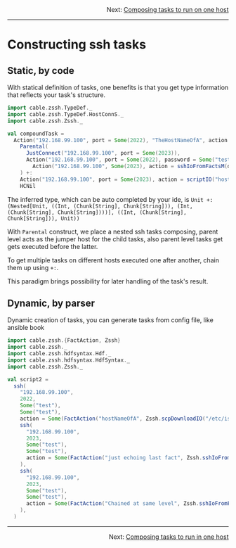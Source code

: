 <div style="text-align: right;">Next: <a href="Composing_tasks_to_run_on_one_host.md">Composing tasks to run on one host</a></div>

---

# Constructing ssh tasks

## Static, by code

With statical definition of tasks, one benefits is that you get type information that reflects your
task's structure.

```scala
import cable.zssh.TypeDef._
import cable.zssh.TypeDef.HostConnS._
import cable.zssh.Zssh._

val compoundTask =
  Action("192.168.99.100", port = Some(2022), "TheHostNameOfA", action = scriptIO("hostname")) +:
    Parental(
      JustConnect("192.168.99.100", port = Some(2023)),
      Action("192.168.99.100", port = Some(2022), password = Some("test"), action = scriptIO("hstname")) +:
        Action("192.168.99.100", Some(2023), action = sshIoFromFactsM(d => scriptIO(s"echo The last fact we got is ${d("TheHostNameOfA")}")) <*> scriptIO("echo Current host is $(hostname)"))
    ) +:
    Action("192.168.99.100", port = Some(2023), action = scriptIO("hostname")) +:
    HCNil
```

The inferred type, which can be auto completed by your ide, is `Unit +: (Nested[Unit, ((Int,
(Chunk[String], Chunk[String])), (Int, (Chunk[String], Chunk[String])))], ((Int, (Chunk[String],
Chunk[String])), Unit))`

With `Parental` construct, we place a nested ssh tasks composing, parent level acts as the jumper host for the child tasks, also
parent level tasks get gets executed before the latter.

To get multiple tasks on different hosts executed one after another, chain them up using `+:`.

This paradigm brings possibility for later handling of the task's result.

## Dynamic, by parser

Dynamic creation of tasks, you can generate tasks from config file, like ansible book

```scala
import cable.zssh.{FactAction, Zssh}
import cable.zssh._
import cable.zssh.hdfsyntax.Hdf._
import cable.zssh.hdfsyntax.HdfSyntax._
import cable.zssh.Zssh._

val script2 =
  ssh(
    "192.168.99.100",
    2022,
    Some("test"),
    Some("test"),
    action = Some(FactAction("hostNameOfA", Zssh.scpDownloadIO("/etc/issue") *> Zssh.scriptIO("hostname"))), // Could be set to None to opt out doing anything.
    ssh(
      "192.168.99.100",
      2023,
      Some("test"),
      Some("test"),
      action = Some(FactAction("just echoing last fact", Zssh.sshIoFromFacts(d => Zssh.scriptIO(s"echo Displaying fact value: ${d("hostNameOfA")}")))), // Could be set to None to opt out doing anything.
    ),
    ssh(
      "192.168.99.100",
      2023,
      Some("test"),
      Some("test"),
      action = Some(FactAction("Chained at same level", Zssh.sshIoFromFacts(d => Zssh.scriptIO(s"echo What we got: ${m("just echoing last fact")}")))), // Could be set to None to opt out doing anything.
    ),
  )
```

---

<div style="text-align: right;">Next: <a href="Composing_tasks_to_run_on_one_host.md">Composing tasks to run in one host</a></div>